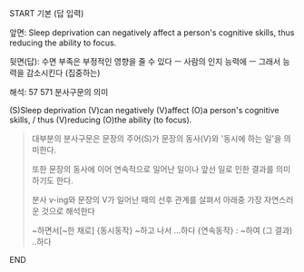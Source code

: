 START
기본 (답 입력)

앞면:
Sleep deprivation can negatively affect a person's cognitive skills, thus reducing the ability to focus.


뒷면(답):
수면 부족은 부정적인 영향을 줄 수 있다 ㅡ 사람의 인지 능력에 ㅡ 그래서 능력을 감소시킨다 (집중하는)


해석:
57 571 분사구문의 의미

(S)Sleep deprivation (V)can negatively (V)affect (O)a person's cognitive skills, /  thus (V)reducing (O)the ability (to focus).

> 대부분의 분사구문은 문장의 주어(S)가 문장의 동사(V)와
> '동시에 하는 일'을 의미한다.
> 
> 또한 문장의 동사에 이어 연속적으로 일어난 일이나 앞선 일로 인한
> 결과를 의미하기도 한다.
> 
> 분사 v-ing와 문장의 V가 일어난 때의 선후 관계를 살펴서
> 아래중 가장 자연스러운 것으로 해석한다
> 
> ~하면서[~한 채로] {동시동작}
> ~하고 나서 ...하다 {연속동작} : ~하여 (그 결과) ..하다
<!--ID: 1695419117471-->
END